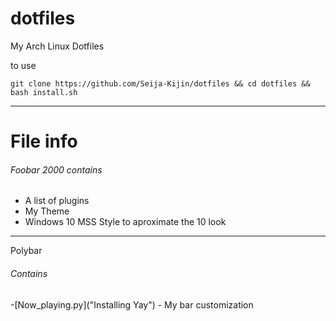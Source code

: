 # dotfiles
My Arch Linux Dotfiles

to use

`git clone https://github.com/Seija-Kijin/dotfiles && cd dotfiles && bash install.sh`




----
# File info
<h6> Foobar 2000 contains </h6>

- A list of plugins
- My Theme
- Windows 10 MSS Style to aproximate the 10 look

---
Polybar
<h6> Contains </h6>
-[Now_playing.py]("Installing Yay")
- My bar customization 
